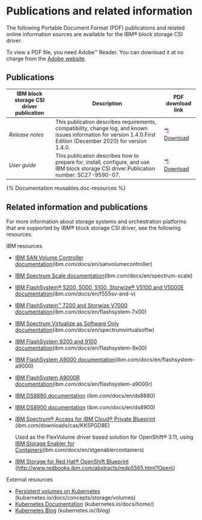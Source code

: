 # Publications and related information

The following Portable Document Format \(PDF\) publications and related online information sources are available for the IBM® block storage CSI driver.

To view a PDF file, you need Adobe™ Reader. You can download it at no charge from the [Adobe website](http://get.adobe.com/reader/).

## Publications

|IBM block storage CSI driver publication|Description|PDF download link|
|----------------------------------------|-----------|-----------------|
|*Release notes*|This publication describes requirements, compatibility, change log, and known issues information for version 1.4.0.First Edition \(December 2020\) for version 1.4.0.|![PDF icon](PDF_icon.jpg) [Download](PDFs/IBM_block_storage_CSI_driver_1.4.0_RN.pdf)|
|*User guide*|This publication describes how to prepare for, install, configure, and use IBM block storage CSI driver.Publication number: SC27-9590-07.|![PDF icon](PDF_icon.jpg)[Download](PDFs/IBM_block_storage_CSI_driver_1.4.0_UG.pdf)|

{% Documentation reusables.doc-resources %}

## Related information and publications

For more information about storage systems and orchestration platforms that are supported by IBM® block storage CSI driver, see the following resources.

IBM resources

-   [IBM SAN Volume Controller documentation](https://www.ibm.com/docs/en/sanvolumecontroller)\(ibm.com/docs/en/sanvolumecontroller)
-   [IBM Spectrum Scale documentation](https://www.ibm.com/docs/en/spectrum-scale)\(ibm.com/docs/en/spectrum-scale\)
-   [IBM FlashSystem® 5200, 5000, 5100, Storwize® V5100 and V5000E documentation](http://www.ibm.com/docs/en/f555sv-and-v)\(ibm.com/docs/en/f555sv-and-v\)
-   [IBM FlashSystem™ 7200 and Storwize V7000 documentation](https://www.ibm.com/docs/en/flashsystem-7x00)\(ibm.com/docs/en/flashsystem-7x00\)
-   [IBM Spectrum Virtualize as Software Only documentation](https://www.ibm.com/docs/en/spectrumvirtualsoftw)\(ibm.com/docs/en/spectrumvirtualsoftw\)
-   [IBM FlashSystem 9200 and 9100 documentation](https://www.ibm.com/docs/en/flashsystem-9x00)\(ibm.com/docs/en/flashsystem-9x00\)
-   [IBM FlashSystem A9000 documentation](https://www.ibm.com/docs/en/flashsystem-a9000)\(ibm.com/docs/en/flashsystem-a9000\)
-   [IBM FlashSystem A9000R documentation](https://www.ibm.com/docs/en/flashsystem-a9000r)\(ibm.com/docs/en/flashsystem-a9000r\)
-   [IBM DS8880 documentation](https://www.ibm.com/docs/en/ds8880) \(ibm.com/docs/en/ds8880\)
-   [IBM DS8900 documentation](https://www.ibm.com/docs/en/ds8900) \(ibm.com/docs/en/ds8900\)
-   [IBM Spectrum® Access for IBM Cloud® Private Blueprint](https://www-01.ibm.com/common/ssi/cgi-bin/ssialias?htmlfid=TSW03569USEN&) \(ibm.com/downloads/cas/KK5PGD8E\)

    Used as the FlexVolume driver based solution for OpenShift® 3.11, using [IBM Storage Enabler for Containers](https://www.ibm.com/docs/en/stgenablercontainers)\(ibm.com/docs/en/stgenablercontainers\)

-   [IBM Storage for Red Hat® OpenShift Blueprint](http://www.redbooks.ibm.com/abstracts/redp5565.html?Open) \(http://www.redbooks.ibm.com/abstracts/redp5565.html?Open\)

External resources
-   [Persistent volumes on Kubernetes](https://kubernetes.io/docs/concepts/storage/volumes/) \(kubernetes.io/docs/concepts/storage/volumes\)
-   [Kubernetes Documentation](https://kubernetes.io/docs/home/) \(kubernetes.io/docs/home/\)
-   [Kubernetes Blog](https://kubernetes.io/blog/) \(kubernetes.io//blog\)

